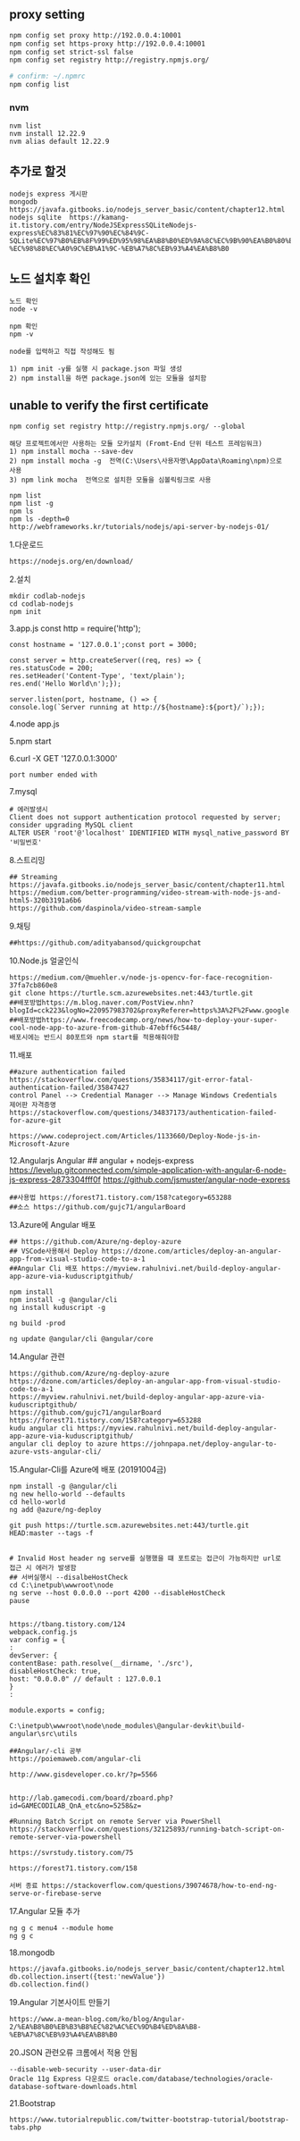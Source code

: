 ## proxy setting
```bash
npm config set proxy http://192.0.0.4:10001
npm config set https-proxy http://192.0.0.4:10001
npm config set strict-ssl false
npm config set registry http://registry.npmjs.org/

# confirm: ~/.npmrc
npm config list
```


### nvm

    nvm list
    nvm install 12.22.9
    nvm alias default 12.22.9



## 추가로 할것
    nodejs express 게시판
    mongodb  https://javafa.gitbooks.io/nodejs_server_basic/content/chapter12.html
    nodejs sqlite  https://kamang-it.tistory.com/entry/NodeJSExpressSQLiteNodejs-express%EC%83%81%EC%97%90%EC%84%9C-SQLite%EC%97%B0%EB%8F%99%ED%95%98%EA%B8%B0%ED%9A%8C%EC%9B%90%EA%B0%80%EC%9E%85%EC%9D%84-%EC%98%88%EC%A0%9C%EB%A1%9C-%EB%A7%8C%EB%93%A4%EA%B8%B0


## 노드 설치후 확인
    노드 확인
    node -v

    npm 확인
    npm -v

    node를 입력하고 직접 작성해도 됨

    1) npm init -y를 실행 시 package.json 파일 생성
    2) npm install을 하면 package.json에 있는 모듈을 설치함

## unable to verify the first certificate
    npm config set registry http://registry.npmjs.org/ --global 

    해당 프로젝트에서만 사용하는 모듈 모카설치 (Fromt-End 단위 테스트 프레임워크)
    1) npm install mocha --save-dev
    2) npm install mocha -g  전역(C:\Users\사용자명\AppData\Roaming\npm)으로 사용
    3) npm link mocha  전역으로 설치한 모듈을 심볼릭링크로 사용

    npm list
    npm list -g
    npm ls
    npm ls -depth=0
    http://webframeworks.kr/tutorials/nodejs/api-server-by-nodejs-01/

1.다운로드

    https://nodejs.org/en/download/

2.설치

    mkdir codlab-nodejs
    cd codlab-nodejs
    npm init


3.app.js
    const http = require('http');

    const hostname = '127.0.0.1';const port = 3000;

    const server = http.createServer((req, res) => {
    res.statusCode = 200;
    res.setHeader('Content-Type', 'text/plain');
    res.end('Hello World\n');});

    server.listen(port, hostname, () => {
    console.log(`Server running at http://${hostname}:${port}/`);});

4.node app.js

5.npm start

6.curl -X GET '127.0.0.1:3000'

    port number ended with


7.mysql

    # 에러발생시 
    Client does not support authentication protocol requested by server; consider upgrading MySQL client
    ALTER USER 'root'@'localhost' IDENTIFIED WITH mysql_native_password BY '비밀번호'


8.스트리밍

    ## Streaming
    https://javafa.gitbooks.io/nodejs_server_basic/content/chapter11.html
    https://medium.com/better-programming/video-stream-with-node-js-and-html5-320b3191a6b6
    https://github.com/daspinola/video-stream-sample

9.채팅

    ##https://github.com/adityabansod/quickgroupchat

10.Node.js 얼굴인식

    https://medium.com/@muehler.v/node-js-opencv-for-face-recognition-37fa7cb860e8
    git clone https://turtle.scm.azurewebsites.net:443/turtle.git
    ##배포방법https://m.blog.naver.com/PostView.nhn?blogId=cck223&logNo=220957983702&proxyReferer=https%3A%2F%2Fwww.google.com%2F
    ##배포방법https://www.freecodecamp.org/news/how-to-deploy-your-super-cool-node-app-to-azure-from-github-47ebff6c5448/
    배포시에는 반드시 80포트와 npm start를 적용해줘야함 

11.배포

    ##azure authentication failed
    https://stackoverflow.com/questions/35834117/git-error-fatal-authentication-failed/35847427
    control Panel --> Credential Manager --> Manage Windows Credentials  제어판 자격증명
    https://stackoverflow.com/questions/34837173/authentication-failed-for-azure-git

    https://www.codeproject.com/Articles/1133660/Deploy-Node-js-in-Microsoft-Azure

12.Angularjs
    Angular
    ## angular + nodejs-express
    https://levelup.gitconnected.com/simple-application-with-angular-6-node-js-express-2873304fff0f
    https://github.com/jsmuster/angular-node-express

    ##사용법 https://forest71.tistory.com/158?category=653288
    ##소스 https://github.com/gujc71/angularBoard

13.Azure에 Angular 배포

    ## https://github.com/Azure/ng-deploy-azure
    ## VSCode사용해서 Deploy https://dzone.com/articles/deploy-an-angular-app-from-visual-studio-code-to-a-1
    ##Angular Cli 배포 https://myview.rahulnivi.net/build-deploy-angular-app-azure-via-kuduscriptgithub/

    npm install
    npm install -g @angular/cli
    ng install kuduscript -g

    ng build -prod

    ng update @angular/cli @angular/core

14.Angular 관련

    https://github.com/Azure/ng-deploy-azure
    https://dzone.com/articles/deploy-an-angular-app-from-visual-studio-code-to-a-1
    https://myview.rahulnivi.net/build-deploy-angular-app-azure-via-kuduscriptgithub/
    https://github.com/gujc71/angularBoard
    https://forest71.tistory.com/158?category=653288
    kudu angular cli https://myview.rahulnivi.net/build-deploy-angular-app-azure-via-kuduscriptgithub/
    angular cli deploy to azure https://johnpapa.net/deploy-angular-to-azure-vsts-angular-cli/

15.Angular-Cli를 Azure에 배포 (20191004금)

    npm install -g @angular/cli
    ng new hello-world --defaults
    cd hello-world
    ng add @azure/ng-deploy

    git push https://turtle.scm.azurewebsites.net:443/turtle.git HEAD:master --tags -f


    # Invalid Host header ng serve를 실행했을 떄 포트로는 접근이 가능하지만 url로 접근 시 에러가 발생함
    ## 서버실행시 --disalbeHostCheck
    cd C:\inetpub\wwwroot\node
    ng serve --host 0.0.0.0 --port 4200 --disableHostCheck
    pause


    https://tbang.tistory.com/124
    webpack.config.js
    var config = {
    :
    devServer: {
    contentBase: path.resolve(__dirname, './src'),
    disableHostCheck: true,
    host: "0.0.0.0" // default : 127.0.0.1
    }
    :

    module.exports = config;

    C:\inetpub\wwwroot\node\node_modules\@angular-devkit\build-angular\src\utils

    ##Angular/-cli 공부
    https://poiemaweb.com/angular-cli

    http://www.gisdeveloper.co.kr/?p=5566


    http://lab.gamecodi.com/board/zboard.php?id=GAMECODILAB_QnA_etc&no=5258&z=

    #Running Batch Script on remote Server via PowerShell
    https://stackoverflow.com/questions/32125893/running-batch-script-on-remote-server-via-powershell

    https://svrstudy.tistory.com/75

    https://forest71.tistory.com/158

    서버 종료 https://stackoverflow.com/questions/39074678/how-to-end-ng-serve-or-firebase-serve

17.Angular 모듈 추가

    ng g c menu4 --module home
    ng g c

18.mongodb

    https://javafa.gitbooks.io/nodejs_server_basic/content/chapter12.html
    db.collection.insert({test:'newValue'})
    db.collection.find()

19.Angular 기본사이트 만들기

    https://www.a-mean-blog.com/ko/blog/Angular-2/%EA%B8%B0%EB%B3%B8%EC%82%AC%EC%9D%B4%ED%8A%B8-%EB%A7%8C%EB%93%A4%EA%B8%B0


20.JSON 관련오류 크롬에서 적용 안됨

    --disable-web-security --user-data-dir
    Oracle 11g Express 다운로드 oracle.com/database/technologies/oracle-database-software-downloads.html

21.Bootstrap

    https://www.tutorialrepublic.com/twitter-bootstrap-tutorial/bootstrap-tabs.php

